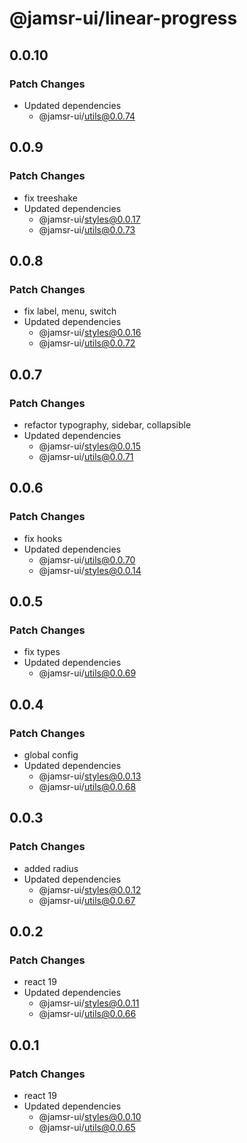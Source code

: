 # @jamsr-ui/linear-progress

## 0.0.10

### Patch Changes

- Updated dependencies
  - @jamsr-ui/utils@0.0.74

## 0.0.9

### Patch Changes

- fix treeshake
- Updated dependencies
  - @jamsr-ui/styles@0.0.17
  - @jamsr-ui/utils@0.0.73

## 0.0.8

### Patch Changes

- fix label, menu, switch
- Updated dependencies
  - @jamsr-ui/styles@0.0.16
  - @jamsr-ui/utils@0.0.72

## 0.0.7

### Patch Changes

- refactor typography, sidebar, collapsible
- Updated dependencies
  - @jamsr-ui/styles@0.0.15
  - @jamsr-ui/utils@0.0.71

## 0.0.6

### Patch Changes

- fix hooks
- Updated dependencies
  - @jamsr-ui/utils@0.0.70
  - @jamsr-ui/styles@0.0.14

## 0.0.5

### Patch Changes

- fix types
- Updated dependencies
  - @jamsr-ui/utils@0.0.69

## 0.0.4

### Patch Changes

- global config
- Updated dependencies
  - @jamsr-ui/styles@0.0.13
  - @jamsr-ui/utils@0.0.68

## 0.0.3

### Patch Changes

- added radius
- Updated dependencies
  - @jamsr-ui/styles@0.0.12
  - @jamsr-ui/utils@0.0.67

## 0.0.2

### Patch Changes

- react 19
- Updated dependencies
  - @jamsr-ui/styles@0.0.11
  - @jamsr-ui/utils@0.0.66

## 0.0.1

### Patch Changes

- react 19
- Updated dependencies
  - @jamsr-ui/styles@0.0.10
  - @jamsr-ui/utils@0.0.65
